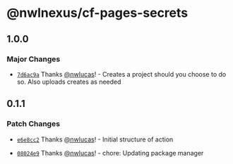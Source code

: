 # @nwlnexus/cf-pages-secrets

## 1.0.0

### Major Changes

- [`7d6ac9a`](https://github.com/nwlnexus/cf-pages-secrets/commit/7d6ac9a22a8592ab6cd8c3d06878c3332137197e)
  Thanks [@nwlucas](https://github.com/nwlucas)! - Creates a project should you choose to do so.
  Also uploads creates as needed

## 0.1.1

### Patch Changes

- [`e6e8cc2`](https://github.com/nwlnexus/cf-pages-secrets/commit/e6e8cc2f64dfc043ea241062ac86342042fa0eb9)
  Thanks [@nwlucas](https://github.com/nwlucas)! - Initial structure of action

- [`08024e9`](https://github.com/nwlnexus/cf-pages-secrets/commit/08024e970019f26216ebcad8c7aac8e8f56a4c6d)
  Thanks [@nwlucas](https://github.com/nwlucas)! - chore: Updating package manager

